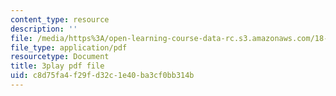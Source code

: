 ```yaml
---
content_type: resource
description: ''
file: /media/https%3A/open-learning-course-data-rc.s3.amazonaws.com/18-01sc-single-variable-calculus-fall-2010/c8d75fa4f29fd32c1e40ba3cf0bb314b_R9a_NHXrBcg.pdf
file_type: application/pdf
resourcetype: Document
title: 3play pdf file
uid: c8d75fa4-f29f-d32c-1e40-ba3cf0bb314b
---
```

